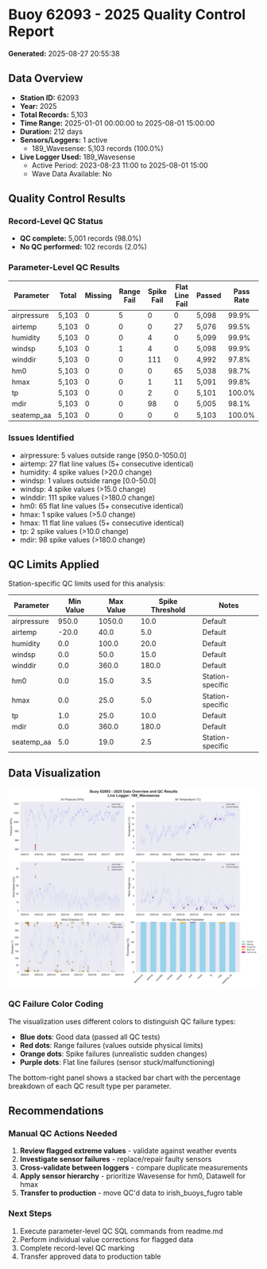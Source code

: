# Buoy 62093 - 2025 Quality Control Report

**Generated:** 2025-08-27 20:55:38

## Data Overview

- **Station ID:** 62093
- **Year:** 2025
- **Total Records:** 5,103
- **Time Range:** 2025-01-01 00:00:00 to 2025-08-01 15:00:00
- **Duration:** 212 days
- **Sensors/Loggers:** 1 active
  - 189_Wavesense: 5,103 records (100.0%)
- **Live Logger Used:** 189_Wavesense
  - Active Period: 2023-08-23 11:00 to 2025-08-01 15:00
  - Wave Data Available: No

## Quality Control Results

### Record-Level QC Status

- **QC complete:** 5,001 records (98.0%)
- **No QC performed:** 102 records (2.0%)

### Parameter-Level QC Results

| Parameter | Total | Missing | Range Fail | Spike Fail | Flat Line Fail | Passed | Pass Rate |
|-----------|--------|---------|------------|------------|----------------|--------|-----------|
| airpressure | 5,103 | 0 | 5 | 0 | 0 | 5,098 | 99.9% |
| airtemp | 5,103 | 0 | 0 | 0 | 27 | 5,076 | 99.5% |
| humidity | 5,103 | 0 | 0 | 4 | 0 | 5,099 | 99.9% |
| windsp | 5,103 | 0 | 1 | 4 | 0 | 5,098 | 99.9% |
| winddir | 5,103 | 0 | 0 | 111 | 0 | 4,992 | 97.8% |
| hm0 | 5,103 | 0 | 0 | 0 | 65 | 5,038 | 98.7% |
| hmax | 5,103 | 0 | 0 | 1 | 11 | 5,091 | 99.8% |
| tp | 5,103 | 0 | 0 | 2 | 0 | 5,101 | 100.0% |
| mdir | 5,103 | 0 | 0 | 98 | 0 | 5,005 | 98.1% |
| seatemp_aa | 5,103 | 0 | 0 | 0 | 0 | 5,103 | 100.0% |

### Issues Identified

- airpressure: 5 values outside range [950.0-1050.0]
- airtemp: 27 flat line values (5+ consecutive identical)
- humidity: 4 spike values (>20.0 change)
- windsp: 1 values outside range [0.0-50.0]
- windsp: 4 spike values (>15.0 change)
- winddir: 111 spike values (>180.0 change)
- hm0: 65 flat line values (5+ consecutive identical)
- hmax: 1 spike values (>5.0 change)
- hmax: 11 flat line values (5+ consecutive identical)
- tp: 2 spike values (>10.0 change)
- mdir: 98 spike values (>180.0 change)

## QC Limits Applied

Station-specific QC limits used for this analysis:

| Parameter | Min Value | Max Value | Spike Threshold | Notes |
|-----------|-----------|-----------|-----------------|-------|
| airpressure | 950.0 | 1050.0 | 10.0 | Default |
| airtemp | -20.0 | 40.0 | 5.0 | Default |
| humidity | 0.0 | 100.0 | 20.0 | Default |
| windsp | 0.0 | 50.0 | 15.0 | Default |
| winddir | 0.0 | 360.0 | 180.0 | Default |
| hm0 | 0.0 | 15.0 | 3.5 | Station-specific |
| hmax | 0.0 | 25.0 | 5.0 | Station-specific |
| tp | 1.0 | 25.0 | 10.0 | Default |
| mdir | 0.0 | 360.0 | 180.0 | Default |
| seatemp_aa | 5.0 | 19.0 | 2.5 | Station-specific |

## Data Visualization

![QC Overview](buoy_62093_2025_qc_overview.png)

### QC Failure Color Coding

The visualization uses different colors to distinguish QC failure types:

- **Blue dots**: Good data (passed all QC tests)
- **Red dots**: Range failures (values outside physical limits)
- **Orange dots**: Spike failures (unrealistic sudden changes)
- **Purple dots**: Flat line failures (sensor stuck/malfunctioning)

The bottom-right panel shows a stacked bar chart with the percentage breakdown of each QC result type per parameter.

## Recommendations

### Manual QC Actions Needed

1. **Review flagged extreme values** - validate against weather events
2. **Investigate sensor failures** - replace/repair faulty sensors
3. **Cross-validate between loggers** - compare duplicate measurements
4. **Apply sensor hierarchy** - prioritize Wavesense for hm0, Datawell for hmax
5. **Transfer to production** - move QC'd data to irish_buoys_fugro table

### Next Steps

1. Execute parameter-level QC SQL commands from readme.md
2. Perform individual value corrections for flagged data
3. Complete record-level QC marking
4. Transfer approved data to production table
